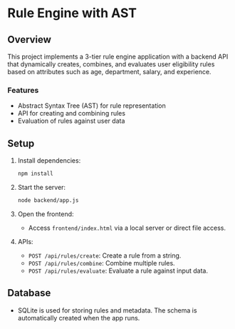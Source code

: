 # Rule Engine with AST

## Overview
This project implements a 3-tier rule engine application with a backend API that dynamically creates, combines, and evaluates user eligibility rules based on attributes such as age, department, salary, and experience.

### Features
- Abstract Syntax Tree (AST) for rule representation
- API for creating and combining rules
- Evaluation of rules against user data

## Setup

1. Install dependencies:
    ```bash
    npm install
    ```

2. Start the server:
    ```bash
    node backend/app.js
    ```

3. Open the frontend:
    - Access `frontend/index.html` via a local server or direct file access.

4. APIs:
    - `POST /api/rules/create`: Create a rule from a string.
    - `POST /api/rules/combine`: Combine multiple rules.
    - `POST /api/rules/evaluate`: Evaluate a rule against input data.

## Database
- SQLite is used for storing rules and metadata. The schema is automatically created when the app runs.

